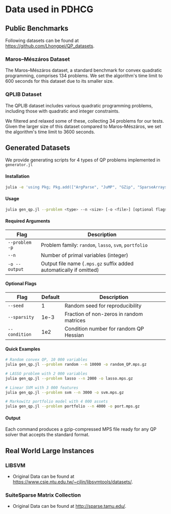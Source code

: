# Data used in PDHCG

## Public Benchmarks

Following datasets can be found at https://github.com/Lhongpei/QP_datasets.

### Maros–Mészáros Dataset

The Maros–Mészáros dataset, a standard benchmark for convex quadratic programming, comprises 134 problems. We set the algorithm's time limit to 600 seconds for this dataset due to its smaller size.

### QPLIB Dataset

The QPLIB dataset includes various quadratic programming problems, including those with quadratic and integer constraints. 

We filtered and relaxed some of these, collecting 34 problems for our tests. Given the larger size of this dataset compared to Maros–Mészáros, we set the algorithm's time limit to 3600 seconds.


## Generated Datasets

We provide generating scripts for 4 types of QP problems implemented in `generator.jl`

#### Installation
```bash
julia -e 'using Pkg; Pkg.add(["ArgParse", "JuMP", "GZip", "SparseArrays", "Random", "Gurobi"])'
```

#### Usage
```bash
julia gen_qp.jl --problem <type> --n <size> [-o <file>] [optional flags]
```

#### Required Arguments
| Flag          | Description |
|---------------|-------------|
| `--problem -p` | Problem family: `random`, `lasso`, `svm`, `portfolio` |
| `--n`         | Number of primal variables (integer) |
| `-o --output` | Output file name (`.mps.gz` suffix added automatically if omitted) |

#### Optional Flags
| Flag           | Default | Description |
|----------------|---------|-------------|
| `--seed`       | 1       | Random seed for reproducibility |
| `--sparsity`   | 1e-3    | Fraction of non-zeros in random matrices |
| `--condition`  | 1e2     | Condition number for random QP Hessian |

#### Quick Examples
```bash
# Random convex QP, 10 000 variables
julia gen_qp.jl --problem random --n 10000 -o random_QP.mps.gz

# LASSO problem with 2 000 variables
julia gen_qp.jl --problem lasso --n 2000 -o lasso.mps.gz

# Linear SVM with 3 000 features
julia gen_qp.jl --problem svm --n 3000 -o svm.mps.gz

# Markowitz portfolio model with 4 000 assets
julia gen_qp.jl --problem portfolio --n 4000 -o port.mps.gz
```

#### Output
Each command produces a gzip-compressed MPS file ready for any QP solver that accepts the standard format.
## Real World Large Instances

### LIBSVM

- Original Data can be found at https://www.csie.ntu.edu.tw/~cjlin/libsvmtools/datasets/.

### SuiteSparse Matrix Collection

- Original Data can be found at http://sparse.tamu.edu/.